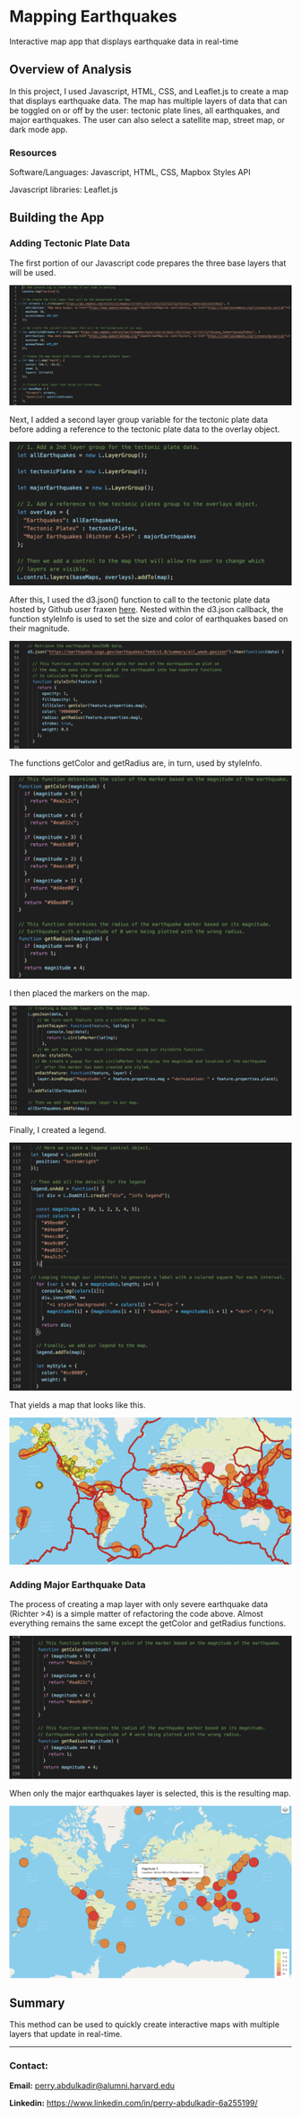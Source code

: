 # Mapping Earthquakes
Interactive map app that displays earthquake data in real-time

## Overview of Analysis
In this project, I used Javascript, HTML, CSS, and Leaflet.js to create a map that displays earthquake data. The map has multiple layers of data that can be toggled on or off by the user: tectonic plate lines, all earthquakes, and major earthquakes. The user can also select a satellite map, street map, or dark mode app. 

### Resources
Software/Languages: Javascript, HTML, CSS, Mapbox Styles API

Javascript libraries: Leaflet.js


## Building the App

### Adding Tectonic Plate Data
The first portion of our Javascript code prepares the three base layers that will be used. 

![background_tiles.PNG](https://github.com/perryabdulkadir/Mapping_Earthquakes/blob/main/Resources/background_tiles.png)

Next, I added a second layer group variable for the tectonic plate data before adding a reference to the tectonic plate data to the overlay object.

![layer_group_variable.PNG](https://github.com/perryabdulkadir/Mapping_Earthquakes/blob/main/Resources/layer_group_variable.png)

After this, I used the d3.json() function to call to the tectonic plate data hosted by Github user fraxen [here](https://github.com/fraxen/tectonicplates).
Nested within the d3.json callback, the function styleInfo is used to set the size and color of earthquakes based on their magnitude. 


![styleInfo.PNG](https://github.com/perryabdulkadir/Mapping_Earthquakes/blob/main/Resources/styleInfo.png)

The functions getColor and getRadius are, in turn, used by styleInfo. 

![get_color_get_radius.PNG](https://github.com/perryabdulkadir/Mapping_Earthquakes/blob/main/Resources/get_color_get_radius.png)

I then placed the markers on the map.

![markers1.PNG](https://github.com/perryabdulkadir/Mapping_Earthquakes/blob/main/Resources/markers1.png)

Finally, I created a legend.

![legend1.PNG](https://github.com/perryabdulkadir/Mapping_Earthquakes/blob/main/Resources/legend1.png)

That yields a map that looks like this.

![map1.PNG](https://github.com/perryabdulkadir/Mapping_Earthquakes/blob/main/Resources/map1.png)


### Adding Major Earthquake Data

The process of creating a map layer with only severe earthquake data (Richter >4) is a simple matter of refactoring the code above. Almost everything remains the same except the getColor and getRadius functions.

![get_color2.PNG](https://github.com/perryabdulkadir/Mapping_Earthquakes/blob/main/Resources/get_color2.png)

When only the major earthquakes layer is selected, this is the resulting map.

![map2.PNG](https://github.com/perryabdulkadir/Mapping_Earthquakes/blob/main/Resources/map2.png)



## Summary
This method can be used to quickly create interactive maps with multiple layers that update in real-time.


-----

### **Contact:**

**Email:** perry.abdulkadir@alumni.harvard.edu

**Linkedin:** https://www.linkedin.com/in/perry-abdulkadir-6a255199/
